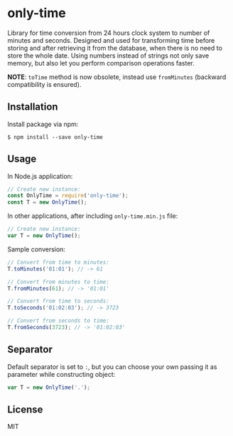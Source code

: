 # only-time
Library for time conversion from 24 hours clock system to number of minutes and seconds.
Designed and used for transforming time before storing and after retrieving it from the database, when there is no need to store the whole date.
Using numbers instead of strings not only save memory, but also let you perform comparison operations faster.

**NOTE**: `toTime` method is now obsolete, instead use `fromMinutes` (backward compatibility is ensured).

## Installation
Install package via npm:
```
$ npm install --save only-time
```

## Usage
In Node.js application:
```javascript
// Create new instance:
const OnlyTime = require('only-time');
const T = new OnlyTime();
```

In other applications, after including `only-time.min.js` file:
```javascript
// Create new instance:
var T = new OnlyTime();
```

Sample conversion:
```javascript
// Convert from time to minutes:
T.toMinutes('01:01'); // -> 61

// Convert from minutes to time:
T.fromMinutes(61); // -> '01:01'

// Convert from time to seconds:
T.toSeconds('01:02:03'); // -> 3723

// Convert from seconds to time:
T.fromSeconds(3723); // -> '01:02:03'
```

## Separator
Default separator is set to `:`, but you can choose your own passing it as parameter while constructing object:
```javascript
var T = new OnlyTime('.');
```

## License
MIT
